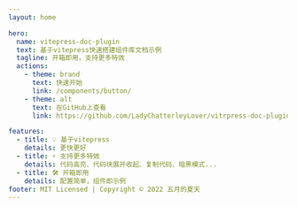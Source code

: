 ```yaml
---
layout: home

hero:
  name: vitepress-doc-plugin
  text: 基于vitepress快速搭建组件库文档示例
  tagline: 开箱即用，支持更多特效
  actions:
    - theme: brand
      text: 快速开始
      link: /components/button/
    - theme: alt
      text: 在GitHub上查看
      link: https://github.com/LadyChatterleyLover/vitrpress-doc-plugin

features:
  - title: 💡 基于vitepress
    details: 更快更好
  - title: ⚡️ 支持更多特效
    details: 代码高亮、代码块展开收起、复制代码、暗黑模式...
  - title: 🛠️ 开箱即用
    details: 配置简单，组件即示例
footer: MIT Licensed | Copyright © 2022 五月的夏天
---
```

